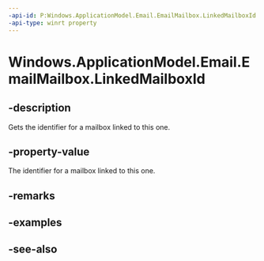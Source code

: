 ----api-id: P:Windows.ApplicationModel.Email.EmailMailbox.LinkedMailboxId
-api-type: winrt property
---<!-- Property syntaxpublic string LinkedMailboxId { get; }--># Windows.ApplicationModel.Email.EmailMailbox.LinkedMailboxId## -descriptionGets the identifier for a mailbox linked to this one.## -property-valueThe identifier for a mailbox linked to this one.## -remarks## -examples## -see-also